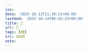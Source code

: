 ```yaml
---
ivs:
date: '2025-10-13T11:30:21+08:00'
lastmod: '2025-10-14T06:42:23+08:00'
title: 󰥞
url: 󰥞
tags: [䁛]
src: GHZR
note:
---
```

